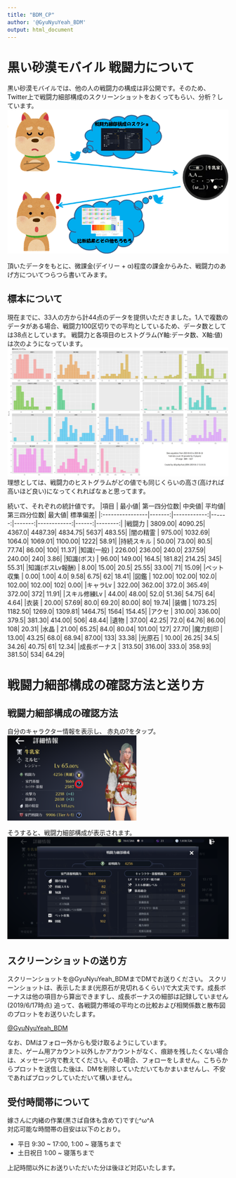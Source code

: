 ```yaml
---
title: "BDM_CP"
author: '@GyuNyuYeah_BDM'
output: html_document
---
```


# 黒い砂漠モバイル 戦闘力について
黒い砂漠モバイルでは、他の人の戦闘力の構成は非公開です。そのため、Twitter上で戦闘力細部構成のスクリーンショットをおくってもらい、分析？しています。  
![](./Images/Procedure.png)

頂いたデータをもとに、微課金(デイリー + α)程度の課金からみた、戦闘力のあげ方についてつらつら書いてみます。  

## 標本について  
現在までに、33人の方から計44点のデータを提供いただきました。1人で複数のデータがある場合、戦闘力100区切りでの平均としているため、データ数としては38点としています。
戦闘力と各項目のヒストグラム(Y軸:データ数、X軸:値)は次のようになっています。  
![](./Images/Histogram.png)  
理想としては、戦闘力のヒストグラムがどの値でも同じくらいの高さ(高ければ高いほど良い)になってくれればなぁと思ってます。  
  
続いて、それぞれの統計値です。
|項目             |  最小値| 第一四分位数| 中央値|  平均値| 第三四分位数| 最大値| 標準偏差|
|:----------------|-------:|------------:|------:|-------:|------------:|------:|--------:|
|戦闘力           | 3809.00|      4090.25| 4367.0| 4487.39|      4834.75|   5637|   483.55|
|闇の精霊         |  975.00|      1032.69| 1064.0| 1069.01|      1100.00|   1222|    58.91|
|持続スキル       |   50.00|        73.00|   80.5|   77.74|        86.00|    100|    11.37|
|知識(一般)       |  226.00|       236.00|  240.0|  237.59|       240.00|    240|     3.86|
|知識(ボス)       |   96.00|       149.00|  164.5|  181.82|       214.25|    345|    55.31|
|知識(ボスLv報酬) |    8.00|        15.00|   20.5|   25.55|        33.00|     71|    15.09|
|ペット収集       |    0.00|         1.00|    4.0|    9.58|         6.75|     62|    18.41|
|図鑑             |  102.00|       102.00|  102.0|  102.00|       102.00|    102|     0.00|
|キャラLv         |  322.00|       362.00|  372.0|  365.49|       372.00|    372|    11.91|
|スキル修練Lv     |   44.00|        48.00|   52.0|   51.36|        54.75|     64|     4.64|
|衣装             |   20.00|        57.69|   80.0|   69.20|        80.00|     80|    19.74|
|装備             | 1073.25|      1182.50| 1269.0| 1309.81|      1464.75|   1564|   154.45|
|アクセ           |  310.00|       336.00|  379.5|  381.30|       414.00|    506|    48.44|
|遺物             |   37.00|        42.25|   72.0|   64.76|        86.00|    108|    20.31|
|水晶             |   21.00|        65.25|   84.0|   80.04|       101.00|    127|    27.70|
|魔力刻印         |   13.00|        43.25|   68.0|   68.94|        87.00|    133|    33.38|
|光原石           |   10.00|        26.25|   34.5|   34.26|        40.75|     61|    12.34|
|成長ボーナス     |  313.50|       316.00|  333.0|  358.93|       381.50|    534|    64.29|



# 戦闘力細部構成の確認方法と送り方  
## 戦闘力細部構成の確認方法  
自分のキャラクター情報を表示し、  赤丸の<font type="bold">?</font>をタップ。  
![](./Images/HowToCheck_small.png)  

そうすると、戦闘力細部構成が表示されます。   
![](./Images/CP_details_small.png)
  

## スクリーンショットの送り方  
スクリーンショットを@GyuNyuYeah_BDMまでDMでお送りください。 スクリーンショットは、表示したまま(光原石が見切れるくらい)で大丈夫です。成長ボーナスは他の項目から算出できますし、成長ボーナスの細部は記録していません(2019/6/17時点) 
追って、各戦闘力帯域の平均との比較および相関係数と散布図のプロットをお送りいたします。  
  
<a href="https://twitter.com/messages/compose?recipient_id=423957440&ref_src=twsrc%5Etfw" class="twitter-dm-button" data-screen-name="@GyuNyuYeah_BDM" data-show-count="false">@GyuNyuYeah_BDM</a><script async src="https://platform.twitter.com/widgets.js" charset="utf-8"></script>

なお、DMはフォロー外からも受け取るようにしています。  
また、ゲーム用アカウント以外しかアカウントがなく、痕跡を残したくない場合は、メッセージ内で教えてください。その場合、フォローをしません。こちらからプロットを送信した後は、DMを削除していただいてもかまいませんし、不安であればブロックしていただいて構いません。


## 受付時間帯について  
嫁さんに内緒の作業(黒さば自体も含めて)です(;^ω^A   
対応可能な時間帯の目安は以下のとおり。
  
* 平日 9:30 ~ 17:00, 1:00 ~ 寝落ちまで
* 土日祝日 1:00 ~ 寝落ちまで  

上記時間以外にお送りいただいた分は後ほど対応いたします。  
